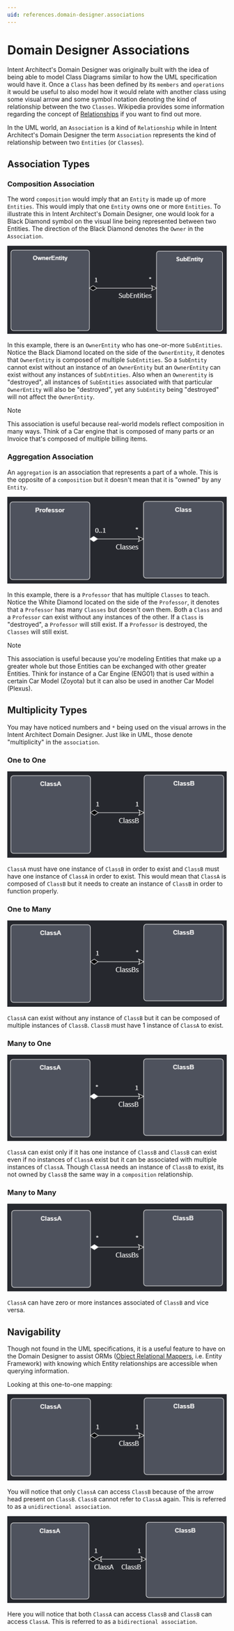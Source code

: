 ```yaml
---
uid: references.domain-designer.associations
---
```

# Domain Designer Associations

Intent Architect's Domain Designer was originally built with the idea of being able to model Class Diagrams similar to how the UML specification would have it.
Once a `Class` has been defined by its `members` and `operations` it would be useful to also model how it would relate with another class using some visual arrow and some symbol notation denoting the kind of relationship between the two `Classes`.
Wikipedia provides some information regarding the concept of [Relationships](https://en.wikipedia.org/wiki/Class_diagram#Relationships) if you want to find out more.

In the UML world, an `Association` is a kind of `Relationship` while in Intent Architect's Domain Designer the term `Association` represents the kind of relationship between two `Entities` (or `Classes`). 

## Association Types

### Composition Association

The word `composition` would imply that an `Entity` is made up of more `Entities`. This would imply that one `Entity` owns one or more `Entities`.
To illustrate this in Intent Architect's Domain Designer, one would look for a Black Diamond symbol on the visual line being represented between two Entities.
The direction of the Black Diamond denotes the `Owner` in the `Association`.

![Composition Association](images/association-owner-subentity.png)

In this example, there is an `OwnerEntity` who has one-or-more `SubEntities`. Notice the Black Diamond located on the side of the `OwnerEntity`, it denotes that `OwnerEntity` is composed of multiple `SubEntities`. So a `SubEntity` cannot exist without an instance of an `OwnerEntity` but an `OwnerEntity` can exist without any instances of `SubEntities`. Also when an `Ownerentity` is "destroyed", all instances of `SubEntities` associated with that particular `OwnerEntity` will also be "destroyed", yet any `SubEntity` being "destroyed" will not affect the `OwnerEntity`.

>[!NOTE]
>This association is useful because real-world models reflect composition in many ways. Think of a Car engine that is composed of many parts or an Invoice that's composed of multiple billing items.

### Aggregation Association

An `aggregation` is an association that represents a part of a whole. This is the opposite of a `composition` but it doesn't mean that it is "owned" by any `Entity`. 

![Aggregation Association](images/association-professor-class.png)

In this example, there is a `Professor` that has multiple `Classes` to teach. Notice the White Diamond located on the side of the `Professor`, it denotes that a `Professor` has many `Classes` but doesn't own them. Both a `Class` and a `Professor` can exist without any instances of the other. If a `Class` is "destroyed", a `Professor` will still exist. If a `Professor` is destroyed, the `Classes` will still exist.

>[!NOTE]
>This association is useful because you're modeling Entities that make up a greater whole but those Entities can be exchanged with other greater Entities. Think for instance of a Car Engine (ENG01) that is used within a certain Car Model (Zoyota) but it can also be used in another Car Model (Plexus).

## Multiplicity Types

You may have noticed numbers and `*` being used on the visual arrows in the Intent Architect Domain Designer. Just like in UML, those denote "multiplicity" in the `association`.

### One to One

![One to one](images/association-one-to-one.png)

`ClassA` must have one instance of `ClassB` in order to exist and `ClassB` must have one instance of `ClassA` in order to exist. This would mean that `ClassA` is composed of `ClassB` but it needs to create an instance of `ClassB` in order to function properly.

### One to Many

![One to many](images/association-one-to-many.png)

`ClassA` can exist without any instance of `ClassB` but it can be composed of multiple instances of `ClassB`. `ClassB` must have 1 instance of `ClassA` to exist.

### Many to One

![Many to one](images/association-many-to-one.png)

`ClassA` can exist only if it has one instance of `ClassB` and `ClassB` can exist even if no instances of `ClassA` exist but it can be associated with multiple instances of `ClassA`. Though `ClassA` needs an instance of `ClassB` to exist, its not owned by `ClassB` the same way in a `composition` relationship.

### Many to Many

![Many to many](images/association-many-to-many.png)

`ClassA` can have zero or more instances associated of `ClassB` and vice versa.

## Navigability

Though not found in the UML specifications, it is a useful feature to have on the Domain Designer to assist ORMs ([Object Relational Mappers](https://en.wikipedia.org/wiki/Object%E2%80%93relational_mapping), i.e. Entity Framework) with knowing which Entity relationships are accessible when querying information.

Looking at this one-to-one mapping:

![One to one](images/association-one-to-one.png)

You will notice that only `ClassA` can access `ClassB` because of the arrow head present on `ClassB`. `ClassB` cannot refer to `ClassA` again. This is referred to as a `unidirectional association`.

![Bidirectional association](images/association-bidirectional.png)

Here you will notice that both `ClassA` can access `ClassB` and `ClassB` can access `ClassA`. This is referred to as a `bidirectional association`.